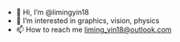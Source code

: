 - 👋 Hi, I’m @limingyin18
- 👀 I’m interested in graphics, vision, physics
- 📫 How to reach me liming_yin18@outlook.com

<!---
limingyin18/limingyin18 is a ✨ special ✨ repository because its `README.md` (this file) appears on your GitHub profile.
You can click the Preview link to take a look at your changes.
--->
